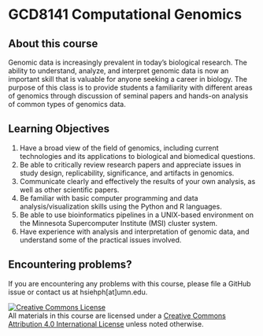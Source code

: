 # GCD8141 Computational Genomics

## About this course

Genomic data is increasingly prevalent in today’s biological research. The ability to understand, analyze, and interpret genomic data is now an important skill that is valuable for anyone seeking a career in biology. The purpose of this class is to provide students a familiarity with different areas of genomics through discussion of seminal papers and hands-on analysis of common types of genomics data. 

## Learning Objectives

1. Have a broad view of the field of genomics, including current technologies and its applications to biological and biomedical questions.
2. Be able to critically review research papers and appreciate issues in study design, replicability, significance, and artifacts in genomics.
3. Communicate clearly and effectively the results of your own analysis, as well as other scientific papers.
4. Be familiar with basic computer programming and data analysis/visualization skills using the Python and R languages. 
5. Be able to use bioinformatics pipelines in a UNIX-based environment on the Minnesota Supercomputer Institute (MSI) cluster system.
6. Have experience with analysis and interpretation of genomic data, and understand some of the practical issues involved.

## Encountering problems?

If you are encountering any problems with this course, please file a GitHub issue or contact us at hsiehph[at]umn.edu.

<a rel="license" href="http://creativecommons.org/licenses/by/4.0/"><img alt="Creative Commons License" style="border-width:0" src="https://i.creativecommons.org/l/by/4.0/88x31.png" /></a><br />All materials in this course are licensed under a <a rel="license" href="http://creativecommons.org/licenses/by/4.0/">Creative Commons Attribution 4.0 International License</a> unless noted otherwise.
